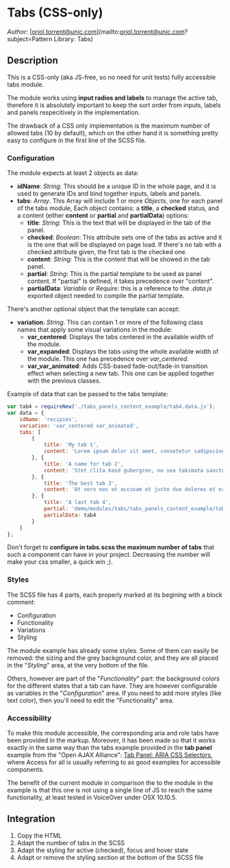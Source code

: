 # Tabs (CSS-only)

*Author*: [oriol.torrent@unic.com](mailto:oriol.torrent@unic.com?subject=Pattern Library: Tabs)

## Description

This is a CSS-only (aka JS-free, so no need for unit tests) fully accessible tabs module.

The module works using **input radios and labels** to manage the active tab, therefore it is absolutely important to keep the sort order from inputs, labels and panels respecitively in the implementation.

The drawback of a CSS only implementation is the maximum number of allowed tabs (10 by default), which on the other hand it is something pretty easy to configure in the first line of the SCSS file.

### Configuration

The module expects at least 2 objects as data:

- **idName**: _String_. This should be a unique ID in the whole page, and it is used to generate IDs and bind together inputs, labels and panels. 
- **tabs**: _Array_. This Array will include 1 or more _Objects_, one for each panel of the tabs module, Each object contains: a **title**, a **checked** status, and a content (either **content** or **partial** and **partialData**) options:
	- **title**: _String_: This is the text that will be displayed in the tab of the panel.
	- **checked**: _Boolean_: This attribute sets one of the tabs as active and it is the one that will be displayed on page load. If there's no tab with a checked attribute given, the first tab is the checked one.
	- **content**: _String_: This is the content that will be showed in the tab panel.
	- **partial**: _String_: This is the partial template to be used as panel content. If "partial" is defined, it takes precedence over "content".
	- **partialData**: _Variable_ or _Require_: this is a reference to the *.data.js* exported object needed to compile the partial template.

There's another optional object that the template can accept:

- **variation**: _String_. This can contain 1 or more of the following class names that apply some visual variations in the module:
	- **var_centered**: Displays the tabs centered in the available width of the module.
	- **var_expanded**: Displays the tabs using the whole available width of the module. This one has precedence over _var_centered_.
	- **var_var_animated**: Adds CSS-based fade-out/fade-in transition effect when selecting a new tab. This one can be applied together with the previous classes.
	
Example of data that can be passed to the tabs template:

```js
var tab4 = requireNew('./tabs_panels_content_example/tab4.data.js');
var data = {
	idName: 'recipies',
	variation: 'var_centered var_animated',
	tabs: [
		{
			title: 'My tab 1',
			content: 'Lorem ipsum dolor sit amet, consetetur sadipscing elitr, sed diam nonumy eirmod tempor invidunt ut labore et dolore magna aliquyam erat, sed diam voluptua. At vero eos et accusam et justo duo dolores et ea rebum.'
		}, {
			title: 'A name for tab 2',
			content: 'Stet clita kasd gubergren, no sea takimata sanctus est Lorem ipsum dolor sit amet. Lorem ipsum dolor sit amet, consetetur sadipscing elitr, sed diam nonumy eirmod tempor invidunt ut labore et dolore magna aliquyam erat, sed diam voluptua. At vero eos et accusam et justo duo dolores et ea rebum. Stet clita kasd gubergren, no sea takimata sanctus est Lorem ipsum dolor sit amet.'
		}, {
			title: 'The best tab 3',
			content: 'At vero eos et accusam et justo duo dolores et ea rebum. Stet clita kasd gubergren, no sea takimata sanctus est Lorem ipsum dolor sit amet.'
		}, {
			title: 'A last tab 4',
			partial: 'demo/modules/tabs/tabs_panels_content_example/tab4',
			partialData: tab4
		}
	]
};
```

Don't forget to **configure in tabs.scss the maximum number of tabs** that such a component can have in your project. Decreasing the number will make your css smaller, a quick win ;).

### Styles

The SCSS file has 4 parts, each properly marked at its begining with a block comment:

- Configuration
- Functionality
- Variations
- Styling

The module example has already some styles. Some of them can easily be removed: the sizing and the grey background color, and they are all placed in the "_Styling_" area, at the very bottom of the file.

Others, however are part of the "_Functionality_" part: the background colors for the different states that a tab can have. They are however configurable as variables in the "_Configuration_" area. If you need to add more styles (like text color), then you'll need to edit the "Functionality" area.

### Accessibility

To make this module accessible, the corresponding aria and role tabs have been provided in the markup. Moreover, it has been made so that it works exactly in the same way than the tabs example provided in the **tab panel** example from the "Open AJAX Alliance": [Tab Panel: ARIA CSS Selectors](http://oaa-accessibility.org/example/36/), where Access for all is usually referring to as good examples for accessible components.

The benefit of the current module in comparison the to the module in the example is that this one is not using a single line of JS to reach the same functionality, at least tested in VoiceOver under OSX 10.10.5.



## Integration

1. Copy the HTML
1. Adapt the number of tabs in the SCSS
1. Adapt the styling for active (checked), focus and hover state
1. Adapt or remove the styling section at the bottom of the SCSS file
